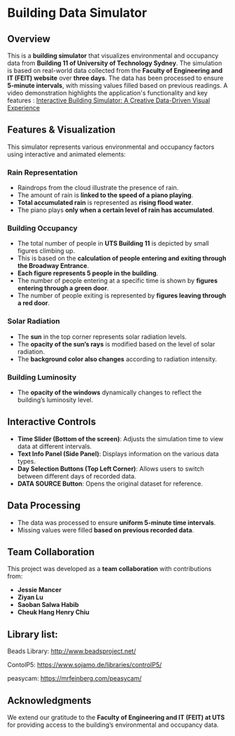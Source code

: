 # Building Data Simulator

## Overview
This is a **building simulator** that visualizes environmental and occupancy data from **Building 11 of University of Technology Sydney**. The simulation is based on real-world data collected from the **Faculty of Engineering and IT (FEIT) website** over **three days**. The data has been processed to ensure **5-minute intervals**, with missing values filled based on previous readings.
A video demonstration highlights the application's functionality and key features :
[Interactive Building Simulator: A Creative Data-Driven Visual Experience](https://youtu.be/2RwUtH6Drbs)

## Features & Visualization
This simulator represents various environmental and occupancy factors using interactive and animated elements:

### **Rain Representation**
- Raindrops from the cloud illustrate the presence of rain.
- The amount of rain is **linked to the speed of a piano playing**.
- **Total accumulated rain** is represented as **rising flood water**.
- The piano plays **only when a certain level of rain has accumulated**.

### **Building Occupancy**
- The total number of people in **UTS Building 11** is depicted by small figures climbing up.
- This is based on the **calculation of people entering and exiting through the Broadway Entrance**.
- **Each figure represents 5 people in the building**.
- The number of people entering at a specific time is shown by **figures entering through a green door**.
- The number of people exiting is represented by **figures leaving through a red door**.

### **Solar Radiation**
- The **sun** in the top corner represents solar radiation levels.
- The **opacity of the sun’s rays** is modified based on the level of solar radiation.
- The **background color also changes** according to radiation intensity.

### **Building Luminosity**
- The **opacity of the windows** dynamically changes to reflect the building’s luminosity level.

## Interactive Controls
- **Time Slider (Bottom of the screen)**: Adjusts the simulation time to view data at different intervals.
- **Text Info Panel (Side Panel)**: Displays information on the various data types.
- **Day Selection Buttons (Top Left Corner)**: Allows users to switch between different days of recorded data.
- **DATA SOURCE Button**: Opens the original dataset for reference.

## Data Processing
- The data was processed to ensure **uniform 5-minute time intervals**.
- Missing values were filled **based on previous recorded data**.

## Team Collaboration
This project was developed as a **team collaboration** with contributions from:
- **Jessie Mancer**
- **Ziyan Lu**
- **Saoban Salwa Habib**
- **Cheuk Hang Henry Chiu**

## Library list:
 
Beads Library:
http://www.beadsproject.net/
 
ContolP5:
https://www.sojamo.de/libraries/controlP5/
 
peasycam:
https://mrfeinberg.com/peasycam/
 

## Acknowledgments
We extend our gratitude to the **Faculty of Engineering and IT (FEIT) at UTS** for providing access to the building’s environmental and occupancy data.


